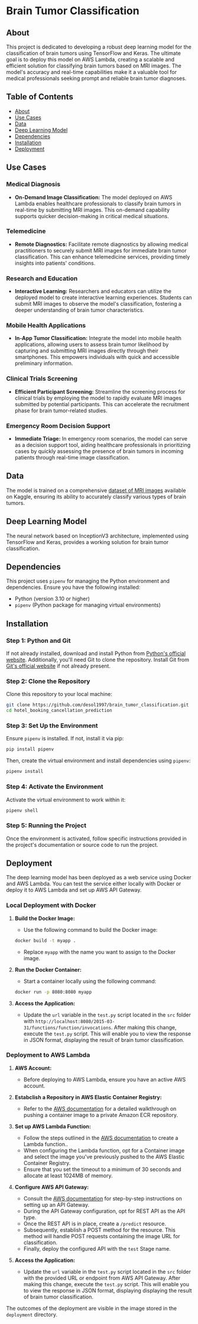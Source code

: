 # Brain Tumor Classification

## About

This project is dedicated to developing a robust deep learning model for the classification of brain tumors using TensorFlow and Keras. The ultimate goal is to deploy this model on AWS Lambda, creating a scalable and efficient solution for classifying brain tumors based on MRI images. The model's accuracy and real-time capabilities make it a valuable tool for medical professionals seeking prompt and reliable brain tumor diagnoses.

## Table of Contents

- [About](#about)
- [Use Cases](#use-cases)
- [Data](#data)
- [Deep Learning Model](#deep-learning-model)
- [Dependencies](#dependencies)
- [Installation](#installation)
- [Deployment](#deployment)

## Use Cases

### Medical Diagnosis

- **On-Demand Image Classification:** The model deployed on AWS Lambda enables healthcare professionals to classify brain tumors in real-time by submitting MRI images. This on-demand capability supports quicker decision-making in critical medical situations.

### Telemedicine

- **Remote Diagnostics:** Facilitate remote diagnostics by allowing medical practitioners to securely submit MRI images for immediate brain tumor classification. This can enhance telemedicine services, providing timely insights into patients' conditions.

### Research and Education

- **Interactive Learning:** Researchers and educators can utilize the deployed model to create interactive learning experiences. Students can submit MRI images to observe the model's classification, fostering a deeper understanding of brain tumor characteristics.

### Mobile Health Applications

- **In-App Tumor Classification:** Integrate the model into mobile health applications, allowing users to assess brain tumor likelihood by capturing and submitting MRI images directly through their smartphones. This empowers individuals with quick and accessible preliminary information.

### Clinical Trials Screening

- **Efficient Participant Screening:** Streamline the screening process for clinical trials by employing the model to rapidly evaluate MRI images submitted by potential participants. This can accelerate the recruitment phase for brain tumor-related studies.

### Emergency Room Decision Support

- **Immediate Triage:** In emergency room scenarios, the model can serve as a decision support tool, aiding healthcare professionals in prioritizing cases by quickly assessing the presence of brain tumors in incoming patients through real-time image classification.

## Data

The model is trained on a comprehensive [dataset of MRI images](https://www.kaggle.com/datasets/sartajbhuvaji/brain-tumor-classification-mri/data) available on Kaggle, ensuring its ability to accurately classify various types of brain tumors.

## Deep Learning Model

The neural network based on InceptionV3 architecture, implemented using TensorFlow and Keras, provides a working solution for brain tumor classification.

## Dependencies

This project uses `pipenv` for managing the Python environment and dependencies. Ensure you have the following installed:

- Python (version 3.10 or higher)
- `pipenv` (Python package for managing virtual environments)

## Installation

### Step 1: Python and Git

If not already installed, download and install Python from [Python's official website](https://www.python.org/).
Additionally, you'll need Git to clone the repository. Install Git from [Git's official website](https://git-scm.com/) if not already present.

### Step 2: Clone the Repository

Clone this repository to your local machine:

```bash
git clone https://github.com/desol1997/brain_tumor_classification.git
cd hotel_booking_cancellation_prediction
```

### Step 3: Set Up the Environment

Ensure `pipenv` is installed. If not, install it via pip:

```bash
pip install pipenv
```

Then, create the virtual environment and install dependencies using `pipenv`:

```bash
pipenv install
```

### Step 4: Activate the Environment

Activate the virtual environment to work within it:

```bash
pipenv shell
```

### Step 5: Running the Project

Once the environment is activated, follow specific instructions provided in the project's documentation or source code to run the project.

## Deployment

The deep learning model has been deployed as a web service using Docker and AWS Lambda. You can test the service either locally with Docker or deploy it to AWS Lambda and set up AWS API Gateway.

### Local Deployment with Docker

1. **Build the Docker Image:**
   - Use the following command to build the Docker image:
   ```bash
   docker build -t myapp .
   ```
   - Replace `myapp` with the name you want to assign to the Docker image.

2. **Run the Docker Container:**
   - Start a container locally using the following command:
   ```bash
   docker run -p 8080:8080 myapp
   ```

3. **Access the Application:**
   - Update the `url` variable in the `test.py` script located in the `src` folder with `http://localhost:8080/2015-03-31/functions/function/invocations`. After making this change, execute the `test.py` script. This will enable you to view the response in JSON format, displaying the result of brain tumor classification.

### Deployment to AWS Lambda

1. **AWS Account:**
   - Before deploying to AWS Lambda, ensure you have an active AWS account.

2. **Estabclish a Repository in AWS Elastic Container Registry:**
   - Refer to the [AWS documentation](https://docs.aws.amazon.com/AmazonECR/latest/userguide/getting-started-cli.html) for a detailed walkthrough on pushing a container image to a private Amazon ECR repository.

3. **Set up AWS Lambda Function:**
   - Follow the steps outlined in the [AWS documentation](https://docs.aws.amazon.com/lambda/) to create a Lambda function..
   - When configuring the Lambda function, opt for a Container image and select the image you've previously pushed to the AWS Elastic Container Registry.
   - Ensure that you set the timeout to a minimum of 30 seconds and allocate at least 1024MB of memory.

4. **Configure AWS API Gateway:**
   - Consult the [AWS documentation](https://docs.aws.amazon.com/apigateway/latest/developerguide/welcome.html) for step-by-step instructions on setting up an API Gateway.
   - During the API Gateway configuration, opt for REST API as the API type.
   - Once the REST API is in place, create a `/predict` resource.
   - Subsequently, establish a POST method for the resource. This method will handle POST requests containing the image URL for classification.
   - Finally, deploy the configured API with the `test` Stage name.

5. **Access the Application:**
   - Update the `url` variable in the `test.py` script located in the `src` folder with the provided URL or endpoint from AWS API Gateway. After making this change, execute the `test.py` script. This will enable you to view the response in JSON format, displaying displaying the result of brain tumor classification.

The outcomes of the deployment are visible in the image stored in the `deployment` directory.
